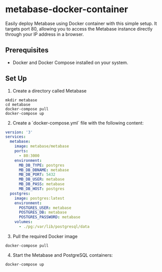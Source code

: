 # metabase-docker-container

Easily deploy Metabase using Docker container with this simple setup. It targets port 80, allowing you to access the Metabase instance directly through your IP address in a browser.

## Prerequisites
- Docker and Docker Compose installed on your system.

## Set Up

1. Create a directory called Metabase

```shell
mkdir metabase
cd metabase
docker-compose pull
docker-compose up
```

2. Create a ´docker-compose.yml´ file with the following content:

```yaml
version: '3'
services:
  metabase:
    image: metabase/metabase
    ports:
      - 80:3000
    environment:
      MB_DB_TYPE: postgres
      MB_DB_DBNAME: metabase
      MB_DB_PORT: 5432
      MB_DB_USER: metabase
      MB_DB_PASS: metabase
      MB_DB_HOST: postgres
  postgres:
    image: postgres:latest
    environment:
      POSTGRES_USER: metabase
      POSTGRES_DB: metabase
      POSTGRES_PASSWORD: metabase
    volumes:
      - ./pg:/var/lib/postgresql/data
```

3. Pull the required Docker image

```shell
docker-compose pull
```

4. Start the Metabase and PostgreSQL containers:

```shell
docker-compose up
```
